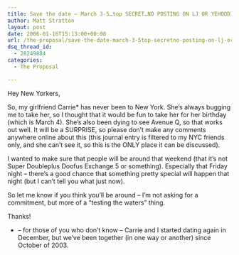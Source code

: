 ```yaml
---
title: Save the date – March 3-5…top SECRET…NO POSTING ON LJ OR YEHOODI!
author: Matt Stratton
layout: post
date: 2006-01-16T15:13:00+00:00
url: /the-proposal/save-the-date-march-3-5top-secretno-posting-on-lj-or-yehoodi
dsq_thread_id:
  - 28249884
categories:
  - The Proposal

---
```

Hey New Yorkers,

So, my girlfriend Carrie* has never been to New York. She&#8217;s always bugging me to take her, so I thought that it would be fun to take her for her birthday (which is March 4). She&#8217;s also been dying to see Avenue Q, so that works out well. It will be a SURPRISE, so please don&#8217;t make any comments anywhere online about this (this journal entry is filtered to my NYC friends only, and she can&#8217;t see it, so this is the ONLY place it can be discussed).

I wanted to make sure that people will be around that weekend (that it&#8217;s not Super Doubleplus Doofus Exchange 5 or something). Especially that Friday night &#8211; there&#8217;s a good chance that something pretty special will happen that night (but I can&#8217;t tell you what just now).

So let me know if you think you&#8217;ll be around &#8211; I&#8217;m not asking for a commitment, but more of a &#8220;testing the waters&#8221; thing.

Thanks!

* &#8211; for those of you who don&#8217;t know &#8211; Carrie and I started dating again in December, but we&#8217;ve been together (in one way or another) since October of 2003.